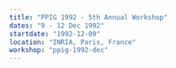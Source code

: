 ```yaml
---
title: "PPIG 1992 - 5th Annual Workshop"
dates: "9 - 12 Dec 1992"
startdate: "1992-12-09"
location: "INRIA, Paris, France"
workshop: "ppig-1992-dec"
---
```

